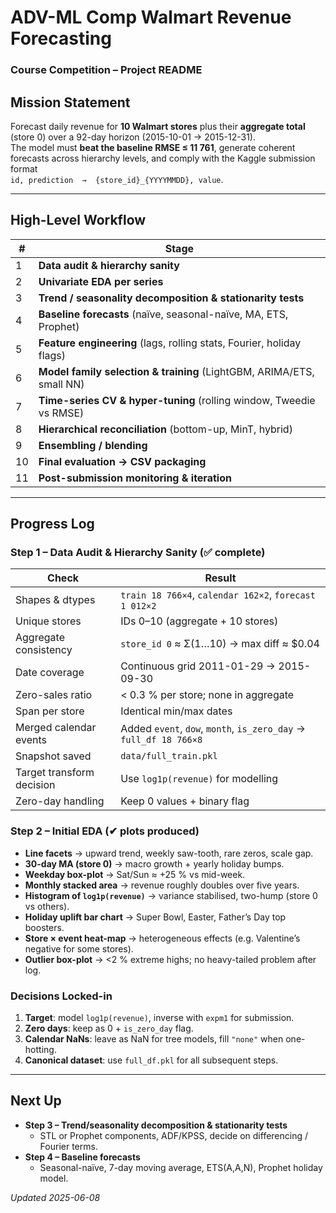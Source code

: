 # ADV-ML Comp Walmart Revenue Forecasting  
### Course Competition – Project README

## Mission Statement
Forecast daily revenue for **10 Walmart stores** plus their **aggregate total** (store 0) over a 92-day horizon (2015-10-01 → 2015-12-31).  
The model must **beat the baseline RMSE ≤ 11 761**, generate coherent forecasts across hierarchy levels, and comply with the Kaggle submission format  
`id, prediction  →  {store_id}_{YYYYMMDD}, value`.

---

## High-Level Workflow

| # | Stage |
|---|-------|
| 1 | **Data audit & hierarchy sanity** |
| 2 | **Univariate EDA per series** |
| 3 | **Trend / seasonality decomposition & stationarity tests** |
| 4 | **Baseline forecasts** (naïve, seasonal-naïve, MA, ETS, Prophet) |
| 5 | **Feature engineering** (lags, rolling stats, Fourier, holiday flags) |
| 6 | **Model family selection & training** (LightGBM, ARIMA/ETS, small NN) |
| 7 | **Time-series CV & hyper-tuning** (rolling window, Tweedie vs RMSE) |
| 8 | **Hierarchical reconciliation** (bottom-up, MinT, hybrid) |
| 9 | **Ensembling / blending** |
| 10| **Final evaluation → CSV packaging** |
| 11| **Post-submission monitoring & iteration** |

---

## Progress Log

### **Step 1 – Data Audit & Hierarchy Sanity** (✅ complete)
| Check | Result |
|-------|--------|
| Shapes & dtypes | `train 18 766×4`, `calendar 162×2`, `forecast 1 012×2` |
| Unique stores | IDs 0–10 (aggregate + 10 stores) |
| Aggregate consistency | `store_id 0` ≈ Σ(1…10) → max diff ≈ \$0.04 |
| Date coverage | Continuous grid 2011-01-29 → 2015-09-30 |
| Zero-sales ratio | < 0.3 % per store; none in aggregate |
| Span per store | Identical min/max dates |
| Merged calendar events | Added `event`, `dow`, `month`, `is_zero_day` → `full_df 18 766×8` |
| Snapshot saved | `data/full_train.pkl` |
| Target transform decision | Use `log1p(revenue)` for modelling |
| Zero-day handling | Keep 0 values + binary flag |

### **Step 2 – Initial EDA** (✔ plots produced)
* **Line facets** → upward trend, weekly saw-tooth, rare zeros, scale gap.  
* **30-day MA (store 0)** → macro growth + yearly holiday bumps.  
* **Weekday box-plot** → Sat/Sun ≈ +25 % vs mid-week.  
* **Monthly stacked area** → revenue roughly doubles over five years.  
* **Histogram of `log1p(revenue)`** → variance stabilised, two-hump (store 0 vs others).  
* **Holiday uplift bar chart** → Super Bowl, Easter, Father’s Day top boosters.  
* **Store × event heat-map** → heterogeneous effects (e.g. Valentine’s negative for some stores).  
* **Outlier box-plot** → <2 % extreme highs; no heavy-tailed problem after log.

### **Decisions Locked-in**
1. **Target**: model `log1p(revenue)`, inverse with `expm1` for submission.  
2. **Zero days**: keep as 0 + `is_zero_day` flag.  
3. **Calendar NaNs**: leave as NaN for tree models, fill `"none"` when one-hotting.  
4. **Canonical dataset**: use `full_df.pkl` for all subsequent steps.

---

## Next Up
* **Step 3 – Trend/seasonality decomposition & stationarity tests**  
  * STL or Prophet components, ADF/KPSS, decide on differencing / Fourier terms.  
* **Step 4 – Baseline forecasts**  
  * Seasonal-naïve, 7-day moving average, ETS(A,A,N), Prophet holiday model.  

_Updated 2025-06-08_
